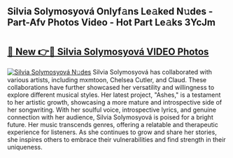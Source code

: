 ## Silvia Solymosyová Onlyf𝚊ns Le𝚊ked N𝚞des - Part-Afv Photos Video - Hot Part Le𝚊ks 3YcJm

# <h2><a href="http://ac25016.deff.icu/?id=Silvia+Solymosyov%c3%a1">🔗 New 👉🔴 Silvia Solymosyová VIDEO Photos</a></h2>

[![Silvia Solymosyová N𝚞des](https://i.imgur.com/rIISA9y.gif)](http://ac25016.deff.icu/?id=Silvia+Solymosyov%c3%a1)
Silvia Solymosyová has collaborated with various artists, including mxmtoon, Chelsea Cutler, and Claud. These collaborations have further showcased her versatility and willingness to explore different musical styles. Her latest project, "Ashes," is a testament to her artistic growth, showcasing a more mature and introspective side of her songwriting. With her soulful voice, introspective lyrics, and genuine connection with her audience, Silvia Solymosyová is poised for a bright future. Her music transcends genres, offering a relatable and therapeutic experience for listeners. As she continues to grow and share her stories, she inspires others to embrace their vulnerabilities and find strength in their uniqueness.
